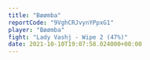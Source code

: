 ```yaml
---
title: "Bøømba"
reportCode: "9VghCRJvynYPpxG1"
player: "Bøømba"
fight: "Lady Vashj - Wipe 2 (47%)"
date: 2021-10-10T19:07:58.024000+00:00
---
```

